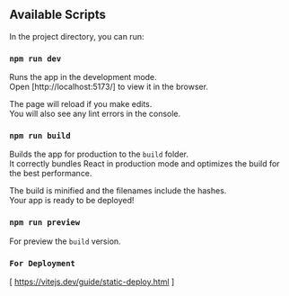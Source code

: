 ## Available Scripts

In the project directory, you can run:

### `npm run dev`

Runs the app in the development mode.\
Open [http://localhost:5173/] to view it in the browser.

The page will reload if you make edits.\
You will also see any lint errors in the console.

### `npm run build`

Builds the app for production to the `build` folder.\
It correctly bundles React in production mode and optimizes the build for the best performance.

The build is minified and the filenames include the hashes.\
Your app is ready to be deployed!

### `npm run preview`

For preview the `build` version.


### `For Deployment`

[ https://vitejs.dev/guide/static-deploy.html ]
